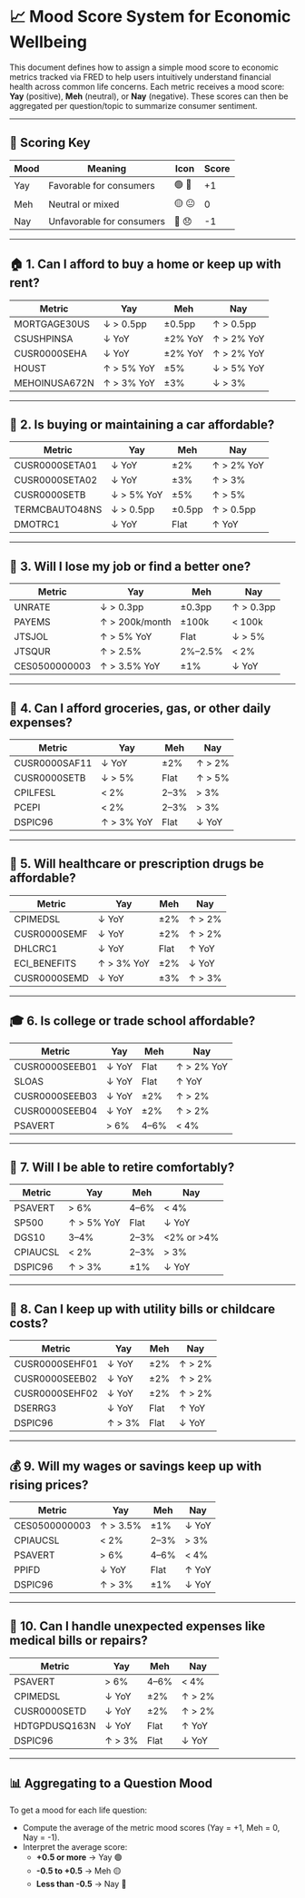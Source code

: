 # 📈 Mood Score System for Economic Wellbeing

This document defines how to assign a simple mood score to economic metrics tracked via FRED to help users intuitively understand financial health across common life concerns. Each metric receives a mood score: **Yay** (positive), **Meh** (neutral), or **Nay** (negative). These scores can then be aggregated per question/topic to summarize consumer sentiment.

---

## 🎯 Scoring Key

| Mood | Meaning                 | Icon     | Score |
|------|--------------------------|----------|-------|
| Yay  | Favorable for consumers | 🟢 🎉    | +1    |
| Meh  | Neutral or mixed        | 🟡 😐    | 0     |
| Nay  | Unfavorable for consumers | 🔴 😞  | -1    |

---

## 🏠 1. Can I afford to buy a home or keep up with rent?

| Metric | Yay | Meh | Nay |
|--------|-----|-----|-----|
| MORTGAGE30US | ↓ > 0.5pp | ±0.5pp | ↑ > 0.5pp |
| CSUSHPINSA | ↓ YoY | ±2% YoY | ↑ > 2% YoY |
| CUSR0000SEHA | ↓ YoY | ±2% YoY | ↑ > 2% YoY |
| HOUST | ↑ > 5% YoY | ±5% | ↓ > 5% YoY |
| MEHOINUSA672N | ↑ > 3% YoY | ±3% | ↓ > 3% |

---

## 🚗 2. Is buying or maintaining a car affordable?

| Metric | Yay | Meh | Nay |
|--------|-----|-----|-----|
| CUSR0000SETA01 | ↓ YoY | ±2% | ↑ > 2% YoY |
| CUSR0000SETA02 | ↓ YoY | ±3% | ↑ > 3% |
| CUSR0000SETB | ↓ > 5% YoY | ±5% | ↑ > 5% |
| TERMCBAUTO48NS | ↓ > 0.5pp | ±0.5pp | ↑ > 0.5pp |
| DMOTRC1 | ↓ YoY | Flat | ↑ YoY |

---

## 💼 3. Will I lose my job or find a better one?

| Metric | Yay | Meh | Nay |
|--------|-----|-----|-----|
| UNRATE | ↓ > 0.3pp | ±0.3pp | ↑ > 0.3pp |
| PAYEMS | ↑ > 200k/month | ±100k | < 100k |
| JTSJOL | ↑ > 5% YoY | Flat | ↓ > 5% |
| JTSQUR | ↑ > 2.5% | 2%–2.5% | < 2% |
| CES0500000003 | ↑ > 3.5% YoY | ±1% | ↓ YoY |

---

## 🛒 4. Can I afford groceries, gas, or other daily expenses?

| Metric | Yay | Meh | Nay |
|--------|-----|-----|-----|
| CUSR0000SAF11 | ↓ YoY | ±2% | ↑ > 2% |
| CUSR0000SETB | ↓ > 5% | Flat | ↑ > 5% |
| CPILFESL | < 2% | 2–3% | > 3% |
| PCEPI | < 2% | 2–3% | > 3% |
| DSPIC96 | ↑ > 3% YoY | Flat | ↓ YoY |

---

## 🏥 5. Will healthcare or prescription drugs be affordable?

| Metric | Yay | Meh | Nay |
|--------|-----|-----|-----|
| CPIMEDSL | ↓ YoY | ±2% | ↑ > 2% |
| CUSR0000SEMF | ↓ YoY | ±2% | ↑ > 2% |
| DHLCRC1 | ↓ YoY | Flat | ↑ YoY |
| ECI_BENEFITS | ↑ > 3% YoY | ±2% | ↓ YoY |
| CUSR0000SEMD | ↓ YoY | ±3% | ↑ > 3% |

---

## 🎓 6. Is college or trade school affordable?

| Metric | Yay | Meh | Nay |
|--------|-----|-----|-----|
| CUSR0000SEEB01 | ↓ YoY | Flat | ↑ > 2% YoY |
| SLOAS | ↓ YoY | Flat | ↑ YoY |
| CUSR0000SEEB03 | ↓ YoY | ±2% | ↑ > 2% |
| CUSR0000SEEB04 | ↓ YoY | ±2% | ↑ > 2% |
| PSAVERT | > 6% | 4–6% | < 4% |

---

## 🧓 7. Will I be able to retire comfortably?

| Metric | Yay | Meh | Nay |
|--------|-----|-----|-----|
| PSAVERT | > 6% | 4–6% | < 4% |
| SP500 | ↑ > 5% YoY | Flat | ↓ YoY |
| DGS10 | 3–4% | 2–3% | <2% or >4% |
| CPIAUCSL | < 2% | 2–3% | > 3% |
| DSPIC96 | ↑ > 3% | ±1% | ↓ YoY |

---

## 🧒 8. Can I keep up with utility bills or childcare costs?

| Metric | Yay | Meh | Nay |
|--------|-----|-----|-----|
| CUSR0000SEHF01 | ↓ YoY | ±2% | ↑ > 2% |
| CUSR0000SEEB02 | ↓ YoY | ±2% | ↑ > 2% |
| CUSR0000SEHF02 | ↓ YoY | ±2% | ↑ > 2% |
| DSERRG3 | ↓ YoY | Flat | ↑ YoY |
| DSPIC96 | ↑ > 3% | Flat | ↓ YoY |

---

## 💰 9. Will my wages or savings keep up with rising prices?

| Metric | Yay | Meh | Nay |
|--------|-----|-----|-----|
| CES0500000003 | ↑ > 3.5% | ±1% | ↓ YoY |
| CPIAUCSL | < 2% | 2–3% | > 3% |
| PSAVERT | > 6% | 4–6% | < 4% |
| PPIFD | ↓ YoY | Flat | ↑ YoY |
| DSPIC96 | ↑ > 3% | ±1% | ↓ YoY |

---

## 🔧 10. Can I handle unexpected expenses like medical bills or repairs?

| Metric | Yay | Meh | Nay |
|--------|-----|-----|-----|
| PSAVERT | > 6% | 4–6% | < 4% |
| CPIMEDSL | ↓ YoY | ±2% | ↑ > 2% |
| CUSR0000SETD | ↓ YoY | ±2% | ↑ > 2% |
| HDTGPDUSQ163N | ↓ YoY | Flat | ↑ YoY |
| DSPIC96 | ↑ > 3% | Flat | ↓ YoY |

---

## 📊 Aggregating to a Question Mood

To get a mood for each life question:

- Compute the average of the metric mood scores (Yay = +1, Meh = 0, Nay = -1).
- Interpret the average score:
  - **+0.5 or more** → Yay 🟢
  - **-0.5 to +0.5** → Meh 🟡
  - **Less than -0.5** → Nay 🔴


